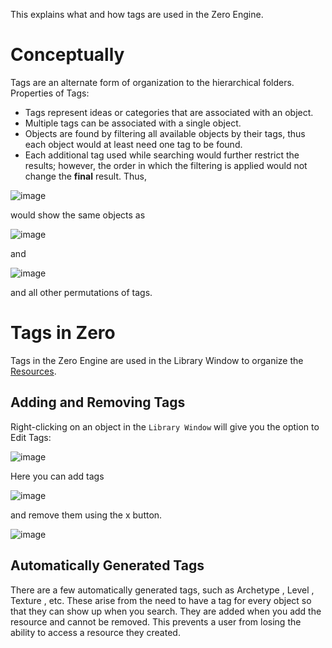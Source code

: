 This explains what and how tags are used in the Zero Engine. 

 # Conceptually
Tags are an alternate form of organization to the hierarchical folders.
Properties of Tags:

 - Tags represent ideas or categories that are associated with an object.
 - Multiple tags can be associated with a single object. 
 - Objects are found by filtering all available objects by their tags, thus each object would at least need one tag to be found. 
 - Each additional tag used while searching would further restrict the results; however, the order in which the filtering is applied would not change the **final** result. Thus, 



![image](https://media.githubusercontent.com/media/zeroengineteam/ZeroFiles/master/doc_files/47337.png)


would show the same objects as 



![image](https://media.githubusercontent.com/media/zeroengineteam/ZeroFiles/master/doc_files/47339.png)


and



![image](https://media.githubusercontent.com/media/zeroengineteam/ZeroFiles/master/doc_files/47341.png)


and all other permutations of tags.

 # Tags in Zero
Tags in the Zero Engine are used in the Library Window to organize the [Resources](https://github.com/ZilchEngine/ZilchDocs/blob/master/zero_editor_documentation/zeromanual/architecture/resources/resources.markdown). 

 ## Adding and Removing Tags
Right-clicking on an object in the `Library Window` will give you the option to Edit Tags:



![image](https://media.githubusercontent.com/media/zeroengineteam/ZeroFiles/master/doc_files/47343.png)


Here you can add tags 



![image](https://media.githubusercontent.com/media/zeroengineteam/ZeroFiles/master/doc_files/47345.png)


and remove them using the x button. 



![image](https://media.githubusercontent.com/media/zeroengineteam/ZeroFiles/master/doc_files/47347.png)


 ## Automatically Generated Tags
There are a few automatically generated tags, such as Archetype , Level , Texture , etc. These arise from the need to have a tag for every object so that they can show up when you search. They are added when you add the resource and cannot be removed. This prevents a user from losing the ability to access a resource they created.
 

 